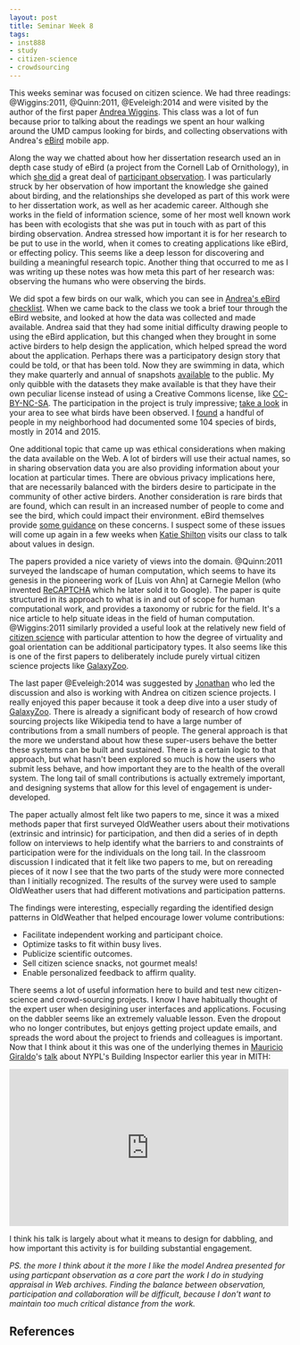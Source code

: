 ```yaml
---
layout: post
title: Seminar Week 8
tags:
- inst888
- study
- citizen-science
- crowdsourcing
---
```


This weeks seminar was focused on citizen science. We had three readings: @Wiggins:2011, @Quinn:2011, @Eveleigh:2014 and were visited by the author of the first paper [Andrea Wiggins]. This class was a lot of fun because prior to talking about the readings we spent an hour walking around the UMD campus looking for birds, and collecting observations with Andrea's [eBird] mobile app.

Along the way we chatted about how her dissertation research used an in depth case study of eBird (a project from the Cornell Lab of Ornithology), in which [she did] a great deal of [participant observation]. I was particularly struck by her observation of how important the knowledge she gained about birding, and the relationships she developed as part of this work were to her dissertation work, as well as her academic career. Although she works in the field of information science, some of her most well known work has been with ecologists that she was put in touch with as part of this birding observation. Andrea stressed how important it is for her research to be put to use in the world, when it comes to creating applications like eBird, or effecting policy. This seems like a deep lesson for discovering and building a meaningful research topic. Another thing that occurred to me as I was writing up these notes was how meta this part of her research was: observing the humans who were observing the birds.

We did spot a few birds on our walk, which you can see in [Andrea's eBird
checklist](http://ebird.org/ebird/view/checklist?subID=S25497577). When we came
back to the class we took a brief tour through the eBird website, and looked at
how the data was collected and made available. Andrea said that they had some
initial difficulty drawing people to using the eBird application, but this
changed when they brought in some active birders to help design the application,
which helped spread the word about the application. Perhaps there was a
participatory design story that could be told, or that has been told. Now they
are swimming in data, which they make quarterly and annual of snapshots
[available] to the public. My only quibble with the datasets they make available
is that they have their own peculiar license instead of using a Creative Commons
license, like [CC-BY-NC-SA]. The participation in the project is truly
impressive; [take a look] in your area to see what birds have been observed. I
[found] a handful of people in my neighborhood had documented some 104 species
of birds, mostly in 2014 and 2015.

One additional topic that came up was ethical considerations when making the data available on the Web. A lot of birders will use their actual names, so in sharing observation data you are also providing information about your location at particular times. There are obvious privacy implications here, that are necessarily balanced with the birders desire to participate in the community of other active birders. Another consideration is rare birds that are found, which can result in an increased number of people to come and see the bird, which could impact their environment. eBird themselves provide [some guidance] on these concerns. I suspect some of these issues will come up again in a few weeks when [Katie Shilton] visits our class to talk about values in design.

The papers provided a nice variety of views into the domain. @Quinn:2011 surveyed the landscape of human computation, which seems to have its genesis in the pioneering work of [Luis von Ahn] at Carnegie Mellon (who invented [ReCAPTCHA] which he later sold it to Google). The paper is quite structured in its approach to what is in and out of scope for human computational work, and provides a taxonomy or rubric for the field. It's a nice article to help situate ideas in the field of human computation. @Wiggins:2011 similarly provided a useful look at the relatively new field of [citizen science] with particular attention to how the degree of virtuality and goal orientation can be additional participatory types. It also seems like this is one of the first papers to deliberately include purely virtual citizen science projects like [GalaxyZoo]. 

The last paper @Eveleigh:2014 was suggested by [Jonathan] who led the discussion and also is working with Andrea on citizen science projects. I really enjoyed this paper because it took a deep dive into a user study of [GalaxyZoo]. There is already a significant body of research of how crowd sourcing projects like Wikipedia tend to have a large number of contributions from a small numbers of people. The general approach is that the more we understand about how these super-users behave the better these systems can be built and sustained. There is a certain logic to that approach, but what hasn't been explored so much is how the users who submit less behave, and how important they are to the health of the overall system. The long tail of small contributions is actually extremely important, and designing systems that allow for this level of engagement is under-developed.

The paper actually almost felt like two papers to me, since it was a mixed methods paper that first surveyed OldWeather users about their motivations (extrinsic and intrinsic) for participation, and then did a series of in depth follow on interviews to help identify what the barriers to and constraints of participation were for the individuals on the long tail. In the classroom discussion I indicated that it felt like two papers to me, but on rereading pieces of it now I see that the two parts of the study were more connected than I initially recognized. The results of the survey were used to sample OldWeather users that had different motivations and participation patterns.

The findings were interesting, especially regarding the identified design patterns in OldWeather that helped encourage lower volume contributions:

* Facilitate independent working and participant choice.
* Optimize tasks to fit within busy lives.
* Publicize scientific outcomes.
* Sell citizen science snacks, not gourmet meals!
* Enable personalized feedback to affirm quality.

There seems a lot of useful information here to build and test new citizen-science and crowd-sourcing projects. I know I have habitually thought of the expert user when desigining user interfaces and applications. Focusing on the dabbler seems like an extremely valuable lesson. Even the dropout who no longer contributes, but enjoys getting project update emails, and spreads the word about the project to friends and colleagues is important. Now that I think about it this was one of the underlying themes in [Mauricio Giraldo]'s [talk] about NYPL's Building Inspector earlier this year in MITH:

<div class="text-center"><iframe src="https://player.vimeo.com/video/122009158?color=afbc21" width="500" height="281" frameborder="0" webkitallowfullscreen mozallowfullscreen allowfullscreen></iframe></div>

I think his talk is largely about what it means to design for dabbling, and how important this activity is for building substantial engagement.

*PS. the more I think about it the more I like the model Andrea presented for
using particpant observation as a core part the work I do in studying appraisal
in Web archives. Finding the balance between observation, participation and
collaboration will be difficult, because I don't want to maintain too much
critical distance from the work.*

## References

[Andrea Wiggins]: https://twitter.com/AndreaWiggins
[Luis van Ahn]: https://en.wikipedia.org/wiki/Luis_von_Ahn
[ReCAPTCHA]: https://en.wikipedia.org/wiki/ReCAPTCHA
[Citizen Science]: https://en.wikipedia.org/wiki/Citizen_science
[eBird]: http://ebird.org/content/ebird/
[she did]: http://andreawiggins.com/tag/citizen-science/page/3/
[participant observation]: https://en.wikipedia.org/wiki/Participant_observation
[available]: http://ebird.org/ebird/data/download
[CC-BY-NC-SA]: http://creativecommons.org/licenses/by-nc-sa/4.0/
[take a look]: http://ebird.org/ebird/hotspots?
[some guidance]: http://help.ebird.org/customer/en/portal/articles/1006789-guidelines-for-reporting-sensitive-species
[Katie Shilton]: https://terpconnect.umd.edu/~kshilton/
[GalaxyZoo]: http://www.galaxyzoo.org/
[Jonathan]: https://twitter.com/wolfgang8741
[OldWeather]: http://www.oldweather.org/
[Mauricio Giraldo]: https://twitter.com/mgiraldo
[talk]: https://vimeo.com/122009158
[Building Inspector]: http://buildinginspector.nypl.org/
[found]: http://ebird.org/ebird/hotspot/L608299?yr=all&m=&rank=mrec&hs_sortBy=date&hs_o=desc
